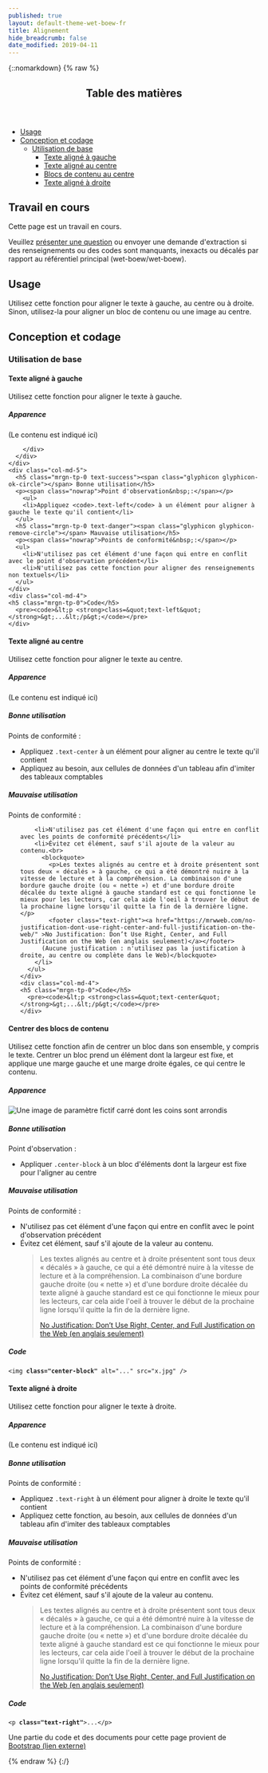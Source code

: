 ```yaml
---
published: true
layout: default-theme-wet-boew-fr
title: Alignement
hide_breadcrumb: false
date_modified: 2019-04-11
---
```

{::nomarkdown}
{% raw %}
  <span class="wb-prettify all-pre"></span>
  <div class="row">
    <nav role="navigation" class="col-md-8">
      <div class="panel panel-default">
        <header class="panel-heading">
          <h2 class="panel-title">Table des matières </h2>
        </header>
        <div class="panel-body">
          <ul>
            <li><a href="#purpose">Usage</a></li>
            <li><a href="#design">Conception et codage</a>
              <ul>
                <li><a href="#basic">Utilisation de base </a>
                  <ul>
                    <li><a href="#left">Texte aligné à gauche</a></li>
                    <li><a href="#centre">Texte aligné au centre</a></li>
                    <li><a href="#centre-bl">Blocs de contenu au centre</a></li>
                    <li><a href="#right">Texte aligné à droite  </a></li>
                  </ul>
                </li>
              </ul>
            </li>
          </ul>
        </div>
      </div>
    </nav>
    <section class="col-md-4">
      <div class="panel panel-warning">
        <div class="panel-body">
          <h2 class="mrgn-tp-0 h4 text-warning"><span class="fa fa-exclamation-triangle"></span> Travail en cours</h2>
          <p>Cette page est un travail en cours.</p>
          <p>Veuillez <a href="https://github.com/wet-boew/wet-boew-styleguide/issues/new">présenter une question</a> ou envoyer une demande d'extraction si des renseignements ou des codes sont manquants, inexacts ou décalés par rapport au référentiel principal (wet-boew/wet-boew).</p>
        </div>
      </div>
    </section>
  </div>
  <section>
    <h2 id="purpose"><span class="fa-stack"><span class="fa fa-circle fa-stack-2x"></span><span class="fa fa-info fa-stack-1x fa-inverse"></span></span> Usage </h2>
    <p>Utilisez cette fonction pour aligner le texte à gauche, au centre ou à droite. Sinon, utilisez-la pour aligner un bloc de contenu ou une image au centre.</p>
  </section>
  <h2 id="design"><span class="fa-stack"><span class="fa fa-circle fa-stack-2x"></span><span class="fa fa-paint-brush fa-stack-1x fa-inverse"></span></span> Conception et codage </h2>
  <h3 id="basic">Utilisation de base</h3>
  <h4 id="left"><span class="fa-stack"><span class="fa fa-circle fa-stack-2x"></span><span class="fa fa-align-left fa-stack-1x fa-inverse"></span></span> Texte aligné à gauche</h4>
  <p>Utilisez cette fonction pour aligner le texte à gauche.</p>
  <div class="row">
    <div class="col-md-3">
      <div class="panel panel-default">
        <div class="panel-body">
          <h5 class="mrgn-tp-0">Apparence</h5>
          <p class="text-left">(Le contenu est indiqué ici)</p>

        </div>
      </div>
    </div>
    <div class="col-md-5">
      <h5 class="mrgn-tp-0 text-success"><span class="glyphicon glyphicon-ok-circle"></span> Bonne utilisation</h5>
      <p><span class="nowrap">Point d'observation&nbsp;:</span></p>
        <ul>
        <li>Appliquez <code>.text-left</code> à un élément pour aligner à gauche le texte qu'il contient</li>
      </ul>
      <h5 class="mrgn-tp-0 text-danger"><span class="glyphicon glyphicon-remove-circle"></span> Mauvaise utilisation</h5>
      <p><span class="nowrap">Points de conformité&nbsp;:</span></p>
      <ul>
        <li>N'utilisez pas cet élément d'une façon qui entre en conflit avec le point d'observation précédent</li>
        <li>N'utilisez pas cette fonction pour aligner des renseignements non textuels</li>
      </ul>
    </div>
    <div class="col-md-4">
	<h5 class="mrgn-tp-0">Code</h5>
      <pre><code>&lt;p <strong>class=&quot;text-left&quot;</strong>&gt;...&lt;/p&gt;</code></pre>
    </div>
  </div>
  <h4 id="centre"><span class="fa-stack"><span class="fa fa-circle fa-stack-2x"></span><span class="fa fa-align-center fa-stack-1x fa-inverse"></span></span> Texte aligné au centre</h4>
  <p>Utilisez cette fonction pour aligner le texte au centre.</p>
  <div class="row">
    <div class="col-md-3">
      <div class="panel panel-default">
        <div class="panel-body">
          <h5 class="mrgn-tp-0">Apparence</h5>
          <p class="text-center">(Le contenu est indiqué ici)</p>
        </div>
      </div>
    </div>
    <div class="col-md-5">
      <h5 class="mrgn-tp-0 text-success"><span class="glyphicon glyphicon-ok-circle"></span> Bonne utilisation</h5>
      <p><span class="nowrap">Points de conformité&nbsp;:</span></p>
        <ul>
        <li>Appliquez <code>.text-center</code> à un élément pour aligner au centre le texte qu'il contient</li>
		<li>Appliquez au besoin, aux cellules de données d'un tableau afin d'imiter des tableaux comptables</li>
      </ul>
      <h5 class="mrgn-tp-0 text-danger"><span class="glyphicon glyphicon-remove-circle"></span> Mauvaise utilisation </h5>
      <p><span class="nowrap">Points de conformité&nbsp;:</span></p>
      <ul>

		<li>N'utilisez pas cet élément d'une façon qui entre en conflit avec les points de conformité précédents</li>
        <li>Évitez cet élément, sauf s'il ajoute de la valeur au contenu.<br>
          <blockquote>
            <p>Les textes alignés au centre et à droite présentent sont tous deux « décalés » à gauche, ce qui a été démontré nuire à la vitesse de lecture et à la compréhension. La combinaison d'une bordure gauche droite (ou « nette ») et d'une bordure droite décalée du texte aligné à gauche standard est ce qui fonctionne le mieux pour les lecteurs, car cela aide l'oeil à trouver le début de la prochaine ligne lorsqu'il quitte la fin de la dernière ligne.</p>
		    <footer class="text-right"><a href="https://mrwweb.com/no-justification-dont-use-right-center-and-full-justification-on-the-web/" >No Justification: Don’t Use Right, Center, and Full Justification on the Web (en anglais seulement)</a></footer>
	      (Aucune justification : n'utilisez pas la justification à droite, au centre ou complète dans le Web)</blockquote>
        </li>
      </ul>
    </div>
    <div class="col-md-4">
	<h5 class="mrgn-tp-0">Code</h5>
      <pre><code>&lt;p <strong>class=&quot;text-center&quot;</strong>&gt;...&lt;/p&gt;</code></pre>
    </div>
  </div>
  <h4 id="centre-bl"><span class="fa-stack"><span class="fa fa-circle fa-stack-2x"></span><span class="fa fa-align-center fa-stack-1x fa-inverse"></span></span> Centrer des blocs de contenu</h4>
  <p>Utilisez cette fonction afin de centrer un bloc dans son ensemble, y compris le texte. Centrer un bloc prend un élément dont la largeur est fixe, et applique une marge gauche et une marge droite égales, ce qui centre le contenu.</p>
  <div class="row">
    <div class="col-md-3">
      <div class="panel panel-default">
        <div class="panel-body">
          <h5 class="mrgn-tp-0">Apparence</h5>
          <img src="http://placehold.it/140x140" class="img-rounded center-block" alt="Une image de paramètre fictif carré dont les coins sont arrondis" /></div>
      </div>
    </div>
    <div class="col-md-5">
      <h5 class="mrgn-tp-0 text-success"><span class="glyphicon glyphicon-ok-circle"></span> Bonne utilisation </h5>
      <p><span class="nowrap">Point d'observation&nbsp;:</span></p>
        <ul>
        <li>Appliquer <code>.center-block</code> à un bloc d'éléments dont la largeur est fixe pour l'aligner au centre</li>
      </ul>
      <h5 class="mrgn-tp-0 text-danger"><span class="glyphicon glyphicon-remove-circle"></span> Mauvaise utilisation</h5>
      <p><span class="nowrap">Points de conformité&nbsp;:</span></p>
      <ul>
        <li>N'utilisez pas cet élément d'une façon qui entre en conflit avec le point d'observation précédent</li>
        <li>Évitez cet élément, sauf s'il ajoute de la valeur au contenu.<br>
          <blockquote>
            <p>Les textes alignés au centre et à droite présentent sont tous deux « décalés » à gauche, ce qui a été démontré nuire à la vitesse de lecture et à la compréhension. La combinaison d'une bordure gauche droite (ou « nette ») et d'une bordure droite décalée du texte aligné à gauche standard est ce qui fonctionne le mieux pour les lecteurs, car cela aide l'oeil à trouver le début de la prochaine ligne lorsqu'il quitte la fin de la dernière ligne.</p>
            <footer class="text-right"><a href="https://mrwweb.com/no-justification-dont-use-right-center-and-full-justification-on-the-web/" ><span lang="en">No Justification: Don’t Use Right, Center, and Full Justification on the Web</span> (en anglais seulement)</a></footer>
          </blockquote>
        </li>
        </ul>
    </div>
    <div class="col-md-4">
	<h5 class="mrgn-tp-0">Code</h5>
      <pre><code>&lt;img <strong>class=&quot;center-block&quot;</strong> alt=&quot;...&quot; src=&quot;x.jpg&quot; /&gt;</code></pre>
    </div>
  </div>
  <h4 id="right"><span class="fa-stack"><span class="fa fa-circle fa-stack-2x"></span><span class="fa fa-align-right fa-stack-1x fa-inverse"></span></span> Texte aligné à droite</h4>
  <p>Utilisez cette fonction pour aligner le texte à droite.</p>
  <div class="row">
    <div class="col-md-3">
      <div class="panel panel-default">
        <div class="panel-body">
          <h5 class="mrgn-tp-0">Apparence</h5>
          <p class="text-right">(Le contenu est indiqué ici)</p>
        </div>
      </div>
    </div>
    <div class="col-md-5">
      <h5 class="mrgn-tp-0 text-success"><span class="glyphicon glyphicon-ok-circle"></span> Bonne utilisation </h5>
      <p><span class="nowrap">Points de conformité&nbsp;:</span></p>
        <ul>
        <li>Appliquez <code>.text-right</code> à un élément pour aligner à droite le texte qu'il contient</li>
		<li>Appliquez cette fonction, au besoin, aux cellules de données d'un tableau afin d'imiter des tableaux comptables</li>
      </ul>
      <h5 class="mrgn-tp-0 text-danger"><span class="glyphicon glyphicon-remove-circle"></span> Mauvaise utilisation </h5>
      <p><span class="nowrap">Points de conformité&nbsp;:</span></p>
      <ul>
        <li>N'utilisez pas cet élément d'une façon qui entre en conflit avec les points de conformité précédents</li>
        <li>Évitez cet élément, sauf s'il ajoute de la valeur au contenu.
          <blockquote>
            <p>Les textes alignés au centre et à droite présentent sont tous deux « décalés » à gauche, ce qui a été démontré nuire à la vitesse de lecture et à la compréhension. La combinaison d'une bordure gauche droite (ou « nette ») et d'une bordure droite décalée du texte aligné à gauche standard est ce qui fonctionne le mieux pour les lecteurs, car cela aide l'oeil à trouver le début de la prochaine ligne lorsqu'il quitte la fin de la dernière ligne.</p>
            <footer class="text-right"><a href="https://mrwweb.com/no-justification-dont-use-right-center-and-full-justification-on-the-web/" ><span lang="en">No Justification: Don’t Use Right, Center, and Full Justification on the Web</span> (en anglais seulement)</a></footer>
          </blockquote>
        </li>
       </ul>
    </div>
    <div class="col-md-4">
	<h5 class="mrgn-tp-0">Code</h5>
      <pre><code>&lt;p <strong>class=&quot;text-right&quot;</strong>&gt;...&lt;/p&gt;</code></pre>
    </div>
  </div>
  <p class="mrgn-tp-lg text-muted">Une partie du code et des documents pour cette page provient de <a href="http://getbootstrap.com/" rel="external">Bootstrap<span  class="wb-inv"> (lien externe)</span></a></p>
{% endraw %}
{:/}
